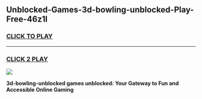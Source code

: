 
## Unblocked-Games-3d-bowling-unblocked-Play-Free-46z1l
<h3>
<a href="https://premium76.site?title=3d-bowling-unblocked&ref=23A">CLICK TO PLAY</a></h3>
<hr>

<h3>
<a href="https://premium76.site?title=3d-bowling-unblocked&ref=23A">CLICK 2 PLAY</a>
  
</h3>

<a href="https://premium76.site?title=3d-bowling-unblocked&ref=23A"><img src="https://clearcache.store/games.png"></a>


**3d-bowling-unblocked games unblocked: Your Gateway to Fun and Accessible Online Gaming**
